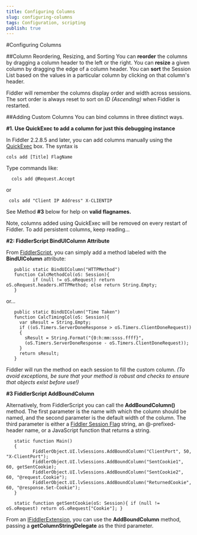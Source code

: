 ```yaml
---
title: Configuring Columns
slug: configuring-columns
tags: Configuration, scripting
publish: true
---
```


<!-- http://fiddler2.com/Fiddler/help/configurecolumns.asp -->

#Configuring Columns

##Column Reordering, Resizing, and Sorting
You can **reorder** the columns by dragging a column header to the left or the right. You can **resize** a given column by dragging the edge of a column header. You can **sort** the Session List based on the values in a particular column by clicking on that column's header.

Fiddler will remember the columns display order and width across sessions. The sort order is always reset to sort on *ID (Ascending)* when Fiddler is restarted.

##Adding Custom Columns
You can bind columns in three distinct ways.

**#1. Use QuickExec to add a column for just this debugging instance**

In Fiddler 2.2.8.5 and later, you can add columns manually using the [QuickExec](http://fiddler2.com/Fiddler/help/quickexec.asp) box. The syntax is

    cols add [Title] FlagName 

Type commands like:

      cols add @Request.Accept
or

     cols add "Client IP Address" X-CLIENTIP

See Method **#3** below for help on **valid flagnames.**

Note, columns added using QuickExec will be removed on every restart of Fiddler. To add persistent columns, keep reading...

**#2: FiddlerScript BindUIColumn Attribute**

From [FiddlerScript](http://fiddler2.com/Fiddler/Dev/ScriptSamples.asp), you can simply add a method labeled with the **BindUIColumn** attribute:

       public static BindUIColumn("HTTPMethod")
       function CalcMethodCol(oS: Session){
              if (null != oS.oRequest) return oS.oRequest.headers.HTTPMethod; else return String.Empty; 
       }

or...

       public static BindUIColumn("Time Taken")
       function CalcTimingCol(oS: Session){
         var sResult = String.Empty;
         if ((oS.Timers.ServerDoneResponse > oS.Timers.ClientDoneRequest))
         {
           sResult = String.Format("{0:h:mm:ssss.ffff}", 
           (oS.Timers.ServerDoneResponse - oS.Timers.ClientDoneRequest));
         }
         return sResult;
       }

Fiddler will run the method on each session to fill the custom column. *(To avoid exceptions, be sure that your method is robust and checks to ensure that objects exist before use!)*

**#3 FiddlerScript AddBoundColumn**

Alternatively, from FiddlerScript you can call the **AddBoundColumn()** method.  The first parameter is the name with which the column should be named, and the second parameter is the default width of the column.  The third parameter is either a [Fiddler Session Flag](http://fiddler2.com/Fiddler/Dev/SessionFlags.asp) string, an @-prefixed-header name, or a JavaScript function that returns a string. 

       static function Main()
       {
              FiddlerObject.UI.lvSessions.AddBoundColumn("ClientPort", 50, "X-ClientPort");
              FiddlerObject.UI.lvSessions.AddBoundColumn("SentCookie1", 60, getSentCookie);
              FiddlerObject.UI.lvSessions.AddBoundColumn("SentCookie2", 60, "@request.Cookie");
              FiddlerObject.UI.lvSessions.AddBoundColumn("ReturnedCookie", 60, "@response.Set-Cookie");
       }

       static function getSentCookie(oS: Session){ if (null != oS.oRequest) return oS.oRequest["Cookie"]; }
   

From an [IFiddlerExtension](http://fiddler2.com/Fiddler/Dev/IFiddlerExtension.asp), you can use the **AddBoundColumn** method, passing a **getColumnStringDelegate** as the third parameter.